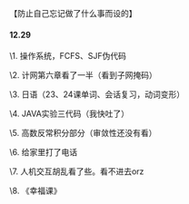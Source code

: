 【防止自己忘记做了什么事而设的】

#### 12.29

\1.  操作系统，FCFS、SJF伪代码

\2. 计网第六章看了一半（看到子网掩码）

\3. 日语（23、24课单词、会话复习，动词变形）

\4.  JAVA实验三代码（我快吐了）

\5. 高数反常积分部分（审敛性还没有看）

\6. 给家里打了电话

\7. 人机交互胡乱看了些。看不进去orz

\8. 《幸福课》

